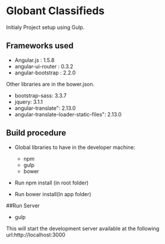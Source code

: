 # Globant Classifieds
Initialy Project setup using Gulp.

## Frameworks used
* Angular.js : 1.5.8
* angular-ui-router : 0.3.2
* angular-bootstrap : 2.2.0

Other libraries are in the bower.json. 
* bootstrap-sass: 3.3.7
* jquery: 3.1.1
* angular-translate": 2.13.0
* angular-translate-loader-static-files": 2.13.0


## Build procedure
* Global libraries to have in the developer machine:    
    - npm
    - gulp 
    - bower
	
	
* Run npm install (in root folder)
* Run bower install(In app folder)

##Run Server
  - gulp

This will start the development server available at the following url:http://localhost:3000